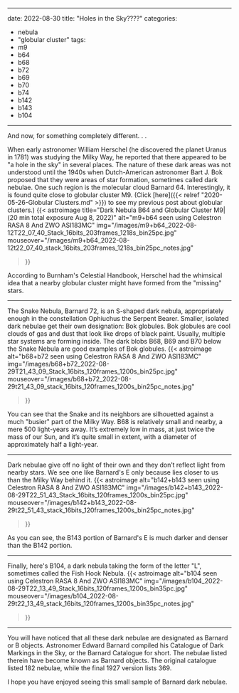 ------
date: 2022-08-30
title: "Holes in the Sky????"
categories:
- nebula
- "globular cluster"
tags:
- m9
- b64
- b68
- b72
- b69
- b70
- b74
- b142
- b143
- b104
---


And now, for something completely different. . .
<!--more-->

When early astronomer William Herschel (he discovered the planet Uranus in 1781) was studying the Milky Way, he reported that there appeared to be "a hole in the sky" in several places. The nature of these dark areas was not understood until the 1940s when Dutch-American astronomer Bart J. Bok proposed that they were areas of star formation, sometimes called dark nebulae. One such region is the molecular cloud Barnard 64. 
Interestingly, it is found quite close to globular cluster M9. (Click [here]({{< relref "2020-05-26-Globular Clusters.md" >}}) to see my previous post about globular clusters.)
{{< astroimage
title="Dark Nebula B64 and Globular Cluster M9|(20 min total exposure Aug 8, 2022)"
   alt="m9+b64 seen using Celestron RASA 8 And ZWO ASI183MC"
   img="/images/m9+b64_2022-08-12T22_07_40_Stack_16bits_203frames_1218s_bin25pc.jpg"
   mouseover="/images/m9+b64_2022-08-12t22_07_40_stack_16bits_203frames_1218s_bin25pc_notes.jpg"
>}}<br>


According to Burnham's Celestial Handbook, Herschel had the whimsical idea that a nearby globular cluster might have formed from the "missing" stars.

-----

 The Snake Nebula, Barnard 72, is an S-shaped dark nebula, appropriately enough in the constellation Ophiuchus the Serpent Bearer. 
 Smaller, isolated dark nebulae get their own designation: Bok globules. Bok globules are cool clouds of gas and dust that look like drops of black paint. Usually, multiple star systems are forming inside.
 The dark blobs B68, B69 and B70 below the Snake Nebula are good examples of Bok globules.
{{< astroimage
   alt="b68+b72 seen using Celestron RASA 8 And ZWO ASI183MC"
   img="/images/b68+b72_2022-08-29T21_43_09_Stack_16bits_120frames_1200s_bin25pc.jpg"
   mouseover="/images/b68+b72_2022-08-29t21_43_09_stack_16bits_120frames_1200s_bin25pc_notes.jpg"
>}}<br>

You can see that the Snake and its neighbors are silhouetted against a much "busier" part of the Milky Way.
B68 is relatively small and nearby, a mere 500 light-years away. It’s extremely low in mass, at just twice the mass of our Sun,
and it’s quite small in extent, with a diameter of approximately half a light-year.

---
 
Dark nebulae give off no light of their own and they don’t reflect light from nearby stars. We see one like Barnard's E only because  lies closer to us than the Milky Way behind it. 
{{< astroimage
   alt="b142+b143 seen using Celestron RASA 8 And ZWO ASI183MC"
   img="/images/b142+b143_2022-08-29T22_51_43_Stack_16bits_120frames_1200s_bin25pc.jpg"
   mouseover="/images/b142+b143_2022-08-29t22_51_43_stack_16bits_120frames_1200s_bin25pc_notes.jpg"
>}}<br>


As you can see, the B143 portion of Barnard's E is much darker and denser than the B142 portion.

-------

Finally, here's B104, a dark nebula taking the form of the letter "L", sometimes called the Fish Hook Nebula.
{{< astroimage
   alt="b104 seen using Celestron RASA 8 And ZWO ASI183MC"
   img="/images/b104_2022-08-29T22_13_49_Stack_16bits_120frames_1200s_bin35pc.jpg"
   mouseover="/images/b104_2022-08-29t22_13_49_stack_16bits_120frames_1200s_bin35pc_notes.jpg"
>}}<br>

-----

You will have noticed that all these dark nebulae are designated as Barnard or B objects.
Astronomer Edward  Barnard compiled his Catalogue of Dark Markings in the Sky, or the Barnard Catalogue for short. The nebulae listed therein have become known as Barnard objects. The original catalogue listed 182 nebulae, while the final 1927 version lists 369.

I hope you have enjoyed seeing this small sample of Barnard dark nebulae.

